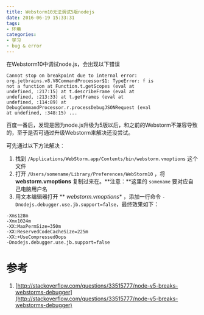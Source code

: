 ```yaml
---
title: Webstorm10无法调试5版nodejs
date: 2016-06-19 15:33:31
tags: 
- 环境
categories: 
- 学习
- bug & error
---
```


在Webstorm10中调试node.js，会出现以下错误

```
Cannot stop on breakpoint due to internal error:   
org.jetbrains.v8.V8CommandProcessor$1: TypeError: f is 
not a function at Function.t.getScopes (eval at 
undefined, :217:15) at t.describeFrame (eval at 
undefined, :213:33) at t.getFrames (eval at 
undefined, :114:89) at 
DebugCommandProcessor.r.processDebugJSONRequest (eval 
at undefined, :348:15) ...
```

百度一番后，发现是因为node.js升级为5版以后，和之前的Webstorm不兼容导致的，至于是否可通过升级Webstorm来解决还没尝试。

可先通过以下方法解决：  

1. 找到 `/Applications/WebStorm.app/Contents/bin/webstorm.vmoptions` 这个文件  
2. 打开 `/Users/somename/Library/Preferences/WebStorm10` ，将 **webstorm.vmoptions** 复制过来在。**注意：**这里的 `somename` 要对应自己电脑用户名  
3. 用文本编辑器打开 ** *webstorm.vmoptions** ，添加一行命令 `-Dnodejs.debugger.use.jb.support=false`，最终效果如下：

```
-Xms128m
-Xmx1024m
-XX:MaxPermSize=350m
-XX:ReservedCodeCacheSize=225m
-XX:+UseCompressedOops
-Dnodejs.debugger.use.jb.support=false
```

参考
===

1. [http://stackoverflow.com/questions/33515777/node-v5-breaks-webstorms-debugger](http://stackoverflow.com/questions/33515777/node-v5-breaks-webstorms-debugger)